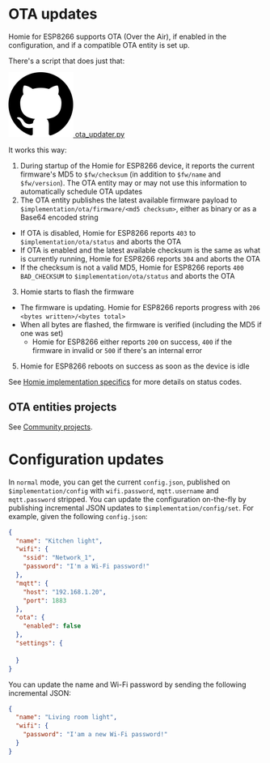# OTA updates

Homie for ESP8266 supports OTA (Over the Air), if enabled in the configuration, and if a compatible OTA entity is set up.

There's a script that does just that:

[![GitHub logo](../assets/github.png) ota_updater.py](https://github.com/homieiot/homie-esp8266/blob/develop/scripts/ota_updater)

It works this way:

1. During startup of the Homie for ESP8266 device, it reports the current firmware's MD5 to `$fw/checksum` (in addition to `$fw/name` and `$fw/version`). The OTA entity may or may not use this information to automatically schedule OTA updates
2. The OTA entity publishes the latest available firmware payload to `$implementation/ota/firmware/<md5 checksum>`, either as binary or as a Base64 encoded string
  * If OTA is disabled, Homie for ESP8266 reports `403` to `$implementation/ota/status` and aborts the OTA
  * If OTA is enabled and the latest available checksum is the same as what is currently running, Homie for ESP8266 reports `304` and aborts the OTA
  * If the checksum is not a valid MD5, Homie for ESP8266 reports `400 BAD_CHECKSUM` to `$implementation/ota/status` and aborts the OTA
3. Homie starts to flash the firmware
  * The firmware is updating. Homie for ESP8266 reports progress with `206 <bytes written>/<bytes total>`
  * When all bytes are flashed, the firmware is verified (including the MD5 if one was set)
    * Homie for ESP8266 either reports `200` on success, `400` if the firmware in invalid or `500` if there's an internal error
5. Homie for ESP8266 reboots on success as soon as the device is idle

See [Homie implementation specifics](homie-implementation-specifics.md) for more details on status codes.

## OTA entities projects

See [Community projects](community-projects.md).

# Configuration updates

In `normal` mode, you can get the current `config.json`, published on `$implementation/config` with `wifi.password`, `mqtt.username` and `mqtt.password` stripped. You can update the configuration on-the-fly by publishing incremental JSON updates to `$implementation/config/set`. For example, given the following `config.json`:

```json
{
  "name": "Kitchen light",
  "wifi": {
    "ssid": "Network_1",
    "password": "I'm a Wi-Fi password!"
  },
  "mqtt": {
    "host": "192.168.1.20",
    "port": 1883
  },
  "ota": {
    "enabled": false
  },
  "settings": {

  }
}
```

You can update the name and Wi-Fi password by sending the following incremental JSON:

```json
{
  "name": "Living room light",
  "wifi": {
    "password": "I'am a new Wi-Fi password!"
  }
}
```
